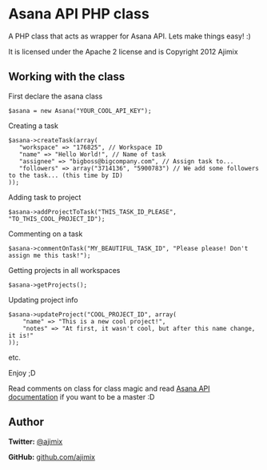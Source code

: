 Asana API PHP class
===================

A PHP class that acts as wrapper for Asana API.
Lets make things easy! :)

It is licensed under the Apache 2 license and is Copyright 2012 Ajimix


Working with the class
----------------------

First declare the asana class

    $asana = new Asana("YOUR_COOL_API_KEY");

Creating a task

    $asana->createTask(array(
       "workspace" => "176825", // Workspace ID
       "name" => "Hello World!", // Name of task
       "assignee" => "bigboss@bigcompany.com", // Assign task to...
       "followers" => array("3714136", "5900783") // We add some followers to the task... (this time by ID)
    ));

Adding task to project

	$asana->addProjectToTask("THIS_TASK_ID_PLEASE", "TO_THIS_COOL_PROJECT_ID");

Commenting on a task

    $asana->commentOnTask("MY_BEAUTIFUL_TASK_ID", "Please please! Don't assign me this task!");

Getting projects in all workspaces

	$asana->getProjects();

Updating project info

    $asana->updateProject("COOL_PROJECT_ID", array(
    	"name" => "This is a new cool project!",
    	"notes" => "At first, it wasn't cool, but after this name change, it is!"
    ));

etc.

Enjoy ;D

Read comments on class for class magic and read [Asana API documentation](http://developer.asana.com/documentation/) if you want to be a master :D

Author
------

**Twitter:** [@ajimix](http://twitter.com/ajimix)

**GitHub:** [github.com/ajimix](https://github.com/ajimix)